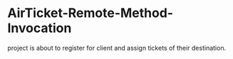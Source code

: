 # AirTicket-Remote-Method-Invocation
project is about to register for client and assign tickets of their destination.
